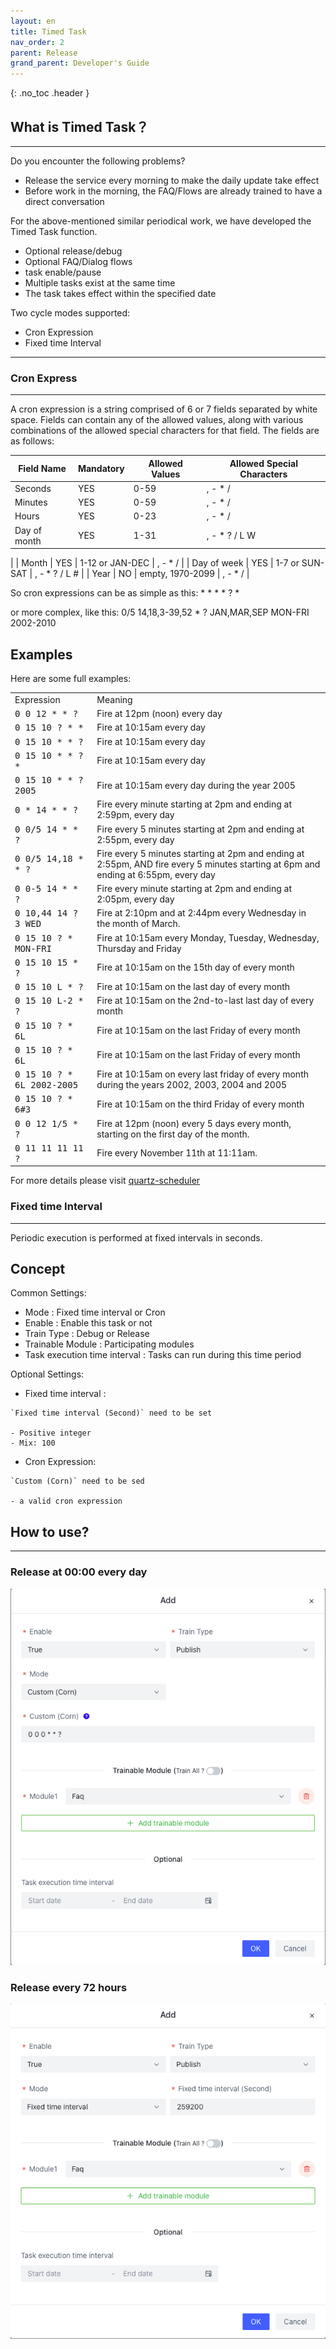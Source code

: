 ```yaml
---
layout: en
title: Timed Task
nav_order: 2
parent: Release
grand_parent: Developer's Guide
---
```

{: .no_toc .header }

## What is Timed Task？

------
Do you encounter the following problems?
- Release the service every morning to make the daily update take effect
- Before work in the morning, the FAQ/Flows are already trained to have a direct conversation


For the above-mentioned similar periodical work, we have developed the Timed Task function.

- Optional release/debug
- Optional FAQ/Dialog flows
- task enable/pause
- Multiple tasks exist at the same time
- The task takes effect within the specified date

Two cycle modes supported:
- Cron Expression
- Fixed time Interval

------

### Cron Express

------

A cron expression is a string comprised of 6 or 7 fields separated by white space. Fields can contain any of the allowed values, along with various combinations of the allowed special characters for that field. The fields are as follows:

| Field Name | Mandatory | Allowed Values | Allowed Special Characters |
| --- | --- | --- | --- |
| Seconds | YES | 0-59 | , - \* / |
| Minutes | YES | 0-59 | , - \* / |
| Hours | YES | 0-23 | , - \* / |
| Day of month | YES | 1-31 | , - \* ? / L W
|
| Month | YES | 1-12 or JAN-DEC | , - \* / |
| Day of week | YES | 1-7 or SUN-SAT | , - \* ? / L # |
| Year | NO | empty, 1970-2099 | , - \* / |

So cron expressions can be as simple as this: \* \* \* \* ? \*

or more complex, like this: 0/5 14,18,3-39,52 \* ? JAN,MAR,SEP MON-FRI 2002-2010

Examples
--------

Here are some full examples:

<table><tbody><tr><td>Expression</td><td>Meaning</td></tr><tr><td><tt>0 0 12 * * ?</tt></td><td>Fire at 12pm (noon) every day</td></tr><tr><td><tt>0 15 10 ? * *</tt></td><td>Fire at 10:15am every day</td></tr><tr><td><tt>0 15 10 * * ?</tt></td><td>Fire at 10:15am every day</td></tr><tr><td><tt>0 15 10 * * ? *</tt></td><td>Fire at 10:15am every day</td></tr><tr><td><tt>0 15 10 * * ? 2005</tt></td><td>Fire at 10:15am every day during the year 2005</td></tr><tr><td><tt>0 * 14 * * ?</tt></td><td>Fire every minute starting at 2pm and ending at 2:59pm, every day</td></tr><tr><td><tt>0 0/5 14 * * ?</tt></td><td>Fire every 5 minutes starting at 2pm and ending at 2:55pm, every day</td></tr><tr><td><tt>0 0/5 14,18 * * ?</tt></td><td>Fire every 5 minutes starting at 2pm and ending at 2:55pm, AND fire every 5 minutes starting at 6pm and ending at 6:55pm, every day</td></tr><tr><td><tt>0 0-5 14 * * ?</tt></td><td>Fire every minute starting at 2pm and ending at 2:05pm, every day</td></tr><tr><td><tt>0 10,44 14 ? 3 WED</tt></td><td>Fire at 2:10pm and at 2:44pm every Wednesday in the month of March.</td></tr><tr><td><tt>0 15 10 ? * MON-FRI</tt></td><td>Fire at 10:15am every Monday, Tuesday, Wednesday, Thursday and Friday</td></tr><tr><td><tt>0 15 10 15 * ?</tt></td><td>Fire at 10:15am on the 15th day of every month</td></tr><tr><td><tt>0 15 10 L * ?</tt></td><td>Fire at 10:15am on the last day of every month</td></tr><tr><td><tt>0 15 10 L-2 * ?</tt></td><td>Fire at 10:15am on the 2nd-to-last last day of every month</td></tr><tr><td><tt>0 15 10 ? * 6L</tt></td><td>Fire at 10:15am on the last Friday of every month</td></tr><tr><td><tt>0 15 10 ? * 6L</tt></td><td>Fire at 10:15am on the last Friday of every month</td></tr><tr><td><tt>0 15 10 ? * 6L 2002-2005</tt></td><td>Fire at 10:15am on every last friday of every month during the years 2002, 2003, 2004 and 2005</td></tr><tr><td><tt>0 15 10 ? * 6#3</tt></td><td>Fire at 10:15am on the third Friday of every month</td></tr><tr><td><tt>0 0 12 1/5 * ?</tt></td><td>Fire at 12pm (noon) every 5 days every month, starting on the first day of the month.</td></tr><tr><td><tt>0 11 11 11 11 ?</tt></td><td>Fire every November 11th at 11:11am.</td></tr></tbody></table>

For more details please visit [quartz-scheduler](http://www.quartz-scheduler.org/documentation/quartz-2.3.0/tutorials/crontrigger.html)

### Fixed time Interval

------

Periodic execution is performed at fixed intervals in seconds.

## Concept

Common Settings:

- Mode                         : Fixed time interval or Cron
- Enable                       : Enable this task or not 
- Train Type                   : Debug or Release
- Trainable Module             : Participating modules
- Task execution time interval : Tasks can run during this time period

Optional Settings:

- Fixed time interval :

```text
`Fixed time interval (Second)` need to be set

- Positive integer
- Mix: 100
```

- Cron Expression:

```text
`Custom (Corn)` need to be sed

- a valid cron expression
```

## How to use?

------

### Release at 00:00 every day
![01-timed-task.png](assets/images/tutorial/release/01-timed-task.png)

### Release every 72 hours
![02-timed-task.png](assets/images/tutorial/release/02-timed-task.png)
